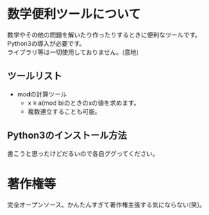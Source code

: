 # 数学便利ツールについて
数学やその他の問題を解いたり作ったりするときに便利なツールです。  
Python3の導入が必要です。  
ライブラリ等は一切使用しておりません。(意地)  

## ツールリスト
- modの計算ツール
  - x ≡ a(mod b)のときのxの値を求めます。
  - 複数連立することも可能。

## Python3のインストール方法
書こうと思ったけどだるいので各自ググってください。


# 著作権等
完全オープンソース。かんたんすぎて著作権主張する気にならない(笑)。
